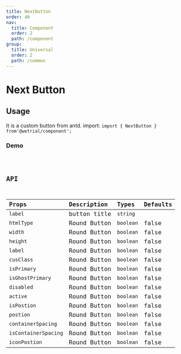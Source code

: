 ```yaml
---
title: NextButton
order: 40
nav:
  title: Component
  order: 2
  path: /component
group:
  title: Universal
  order: 2
  path: /common
---
```


# Next Button

## Usage

It is a custom button from antd. import: `import { NextButton } from'@wetrial/component'; `

### Demo

<code src="../demos/NextButton/base.tsx" />

## API

| Props                | Description  | Types     | Defaults |
| :------------------- | :----------- | :-------- | :------- |
| `label`              | button title | `string`  |
| `htmlType`           | Round Button | `boolean` | false    |
| `width`              | Round Button | `boolean` | false    |
| `height`             | Round Button | `boolean` | false    |
| `label`              | Round Button | `boolean` | false    |
| `cusClass`           | Round Button | `boolean` | false    |
| `isPrimary`          | Round Button | `boolean` | false    |
| `isGhostPrimary`     | Round Button | `boolean` | false    |
| `disabled`           | Round Button | `boolean` | false    |
| `active`             | Round Button | `boolean` | false    |
| `isPostion`          | Round Button | `boolean` | false    |
| `postion`            | Round Button | `boolean` | false    |
| `containerSpacing`   | Round Button | `boolean` | false    |
| `isContainerSpacing` | Round Button | `boolean` | false    |
| `iconPostion`        | Round Button | `boolean` | false    |

```

```
